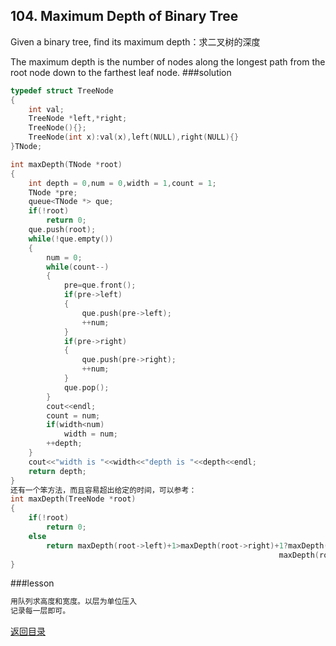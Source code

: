 
## 104. Maximum Depth of Binary Tree
Given a binary tree, find its maximum depth：求二叉树的深度

The maximum depth is the number of nodes along the longest path from the root node down to the farthest leaf node.
###solution
```C++
typedef struct TreeNode
{
    int val;
    TreeNode *left,*right;
    TreeNode(){};
    TreeNode(int x):val(x),left(NULL),right(NULL){}
}TNode;

int maxDepth(TNode *root)
{
    int depth = 0,num = 0,width = 1,count = 1;
    TNode *pre;
    queue<TNode *> que;
    if(!root)
        return 0;
    que.push(root);
    while(!que.empty())
    {
        num = 0;
        while(count--)
        {
            pre=que.front();
            if(pre->left)
            {
                que.push(pre->left);
                ++num;
            }
            if(pre->right)
            {
                que.push(pre->right);
                ++num;
            }
            que.pop();
        }
        cout<<endl;
        count = num;
        if(width<num)
            width = num;
        ++depth;
    }
    cout<<"width is "<<width<<"depth is "<<depth<<endl;
    return depth;
}
还有一个笨方法，而且容易超出给定的时间，可以参考：
int maxDepth(TreeNode *root)
{
    if(!root)
        return 0;
    else
        return maxDepth(root->left)+1>maxDepth(root->right)+1?maxDepth(root->left)+1:
                                                            maxDepth(root->right)+1;
}
```
###lesson
```C
用队列求高度和宽度。以层为单位压入
记录每一层即可。
```

[返回目录](README.md)
